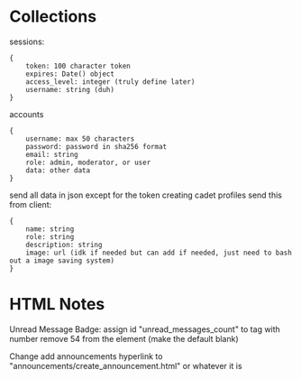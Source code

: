 # Collections
sessions:
```
{
    token: 100 character token
    expires: Date() object
    access_level: integer (truly define later)
    username: string (duh)
}
```
accounts
```
{
    username: max 50 characters
    password: password in sha256 format
    email: string
    role: admin, moderator, or user
    data: other data
}
```

send all data in json except for the token
creating cadet profiles
send this from client:
```
{
    name: string
    role: string
    description: string
    image: url (idk if needed but can add if needed, just need to bash out a image saving system)
}
```


# HTML Notes
Unread Message Badge:
assign id "unread_messages_count" to tag with number
remove 54 from the element (make the default blank)

Change add announcements hyperlink to "announcements/create_announcement.html" or whatever it is

